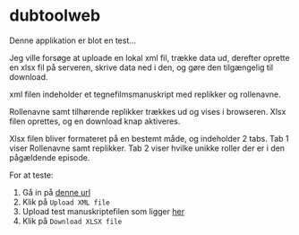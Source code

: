 # dubtoolweb

Denne applikation er blot en test...

Jeg ville forsøge at uploade en lokal xml fil, trække data ud, derefter oprette en xlsx fil på serveren, skrive data ned i den, og gøre den tilgængelig til download. 

xml filen indeholder et tegnefilmsmanuskript med replikker og rollenavne.

Rollenavne samt tilhørende replikker trækkes ud og vises i browseren. Xlsx filen oprettes, og en download knap aktiveres. 

Xlsx filen bliver formateret på en bestemt måde, og indeholder 2 tabs. Tab 1 viser Rollenavne samt replikker. 
Tab 2 viser hvilke unikke roller der er i den pågældende episode. 

For at teste:
1. Gå in på [denne url](http://www.jenspeter.net/dubtools/build/php/index.php)
2. Klik på ```Upload XML file```
3. Upload test manuskriptefilen som ligger [her](https://github.com/jenspeterbrodersen/dubtoolweb/testdata/Eps%20101%20Intergalactic%20Street.xml")
4. Klik på ```Download XLSX file```





